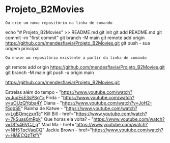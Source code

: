 # Projeto_B2Movies

    Ou crie um novo repositório na linha de comando
echo "# Projeto_B2Movies" >> README.md 
git init 
git add README.md 
git commit -m "first commit" 
git branch -M main 
git remote add origin https://github.com/mendesflavia/Projeto_B2Movies.git
git push - sua origem principal


    Ou envie um repositório existente a partir da linha de comando
git remote add origin https://github.com/mendesflavia/Projeto_B2Movies.git
git branch -M main 
git push -u origin main


https://github.com/mendesflavia/Projeto_B2Movies.git



Estrelas além do tempo -  "https://www.youtube.com/watch?v=JudEsE3sPSg">
Frida - "https://www.youtube.com/watch?v=uOUzQYqba4Y
Diana - "https://www.youtube.com/watch?v=JoH2-fSgbSE"
Rainha de Katwe - "https://www.youtube.com/watch?v=LgBOmczxnTc"
Kill Bill - href="https://www.youtube.com/watch?v=7kSuas6mRpk"
Que horas ela volta? - "https://www.youtube.com/watch?v=Dffs46VCJ_g"
Mad Ma - href="https://www.youtube.com/watch?v=NH5TpcVaqCQ"
Jackie Brown - href="https://www.youtube.com/watch?v=HlAECQzTkfY"

